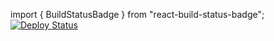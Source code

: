import { BuildStatusBadge } from "react-build-status-badge";
<BuildStatusBadge>
  [![Deploy
  Status](https://gitee.com/postlude/projects/workflows/Deploy/badge.svg)](https://gitee.com/postlude/projects/actions?query=workflow%3ADeploy)
</BuildStatusBadge>
